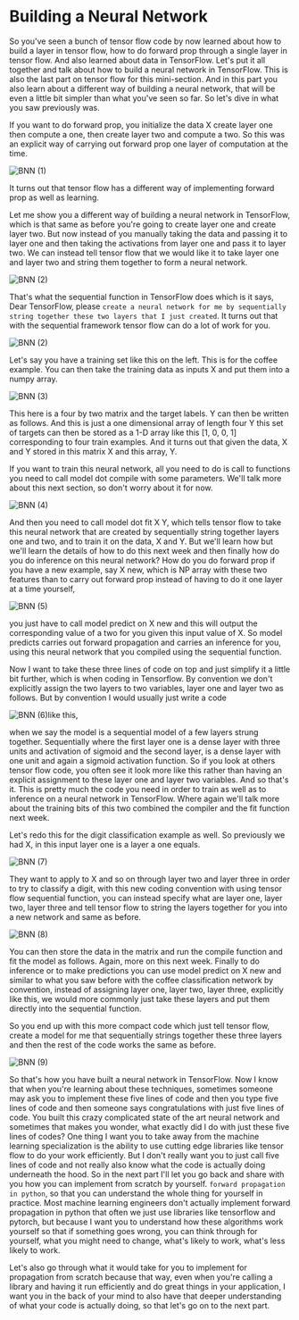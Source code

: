 # Building a Neural Network

So you've seen a bunch of tensor flow code by now learned about how to build a layer in tensor flow, how to do forward prop through a single layer in tensor flow. And also learned about data in TensorFlow. Let's put it all together and talk about how to build a neural network in TensorFlow. This is also the last part on tensor flow for this mini-section. And in this part you also learn about a different way of building a neural network, that will be even a little bit simpler than what you've seen so far. So let's dive in what you saw previously was.

If you want to do forward prop, you initialize the data X create layer one then compute a one, then create layer two and compute a two. So this was an explicit way of carrying out forward prop one layer of computation at the time.

![BNN (1)](./../../Assets/Algorithms/TFI/BNN%20(1).png)

It turns out that tensor flow has a different way of implementing forward prop as well as learning.

Let me show you a different way of building a neural network in TensorFlow, which is that same as before you're going to create layer one and create layer two. But now instead of you manually taking the data and passing it to layer one and then taking the activations from layer one and pass it to layer two. We can instead tell tensor flow that we would like it to take layer one and layer two and string them together to form a neural network.

![BNN (2)](./../../Assets/Algorithms/TFI/BNN%20(2).png)

That's what the sequential function in TensorFlow does which is it says, Dear TensorFlow, please `create a neural network for me by sequentially string together these two layers that I just created`. It turns out that with the sequential framework tensor flow can do a lot of work for you.

![BNN (2)](./../../Assets/Algorithms/TFI/BNN%20(2).png)

Let's say you have a training set like this on the left. This is for the coffee example. You can then take the training data as inputs X and put them into a numpy array.

![BNN (3)](./../../Assets/Algorithms/TFI/BNN%20(3).png)

This here is a four by two matrix and the target labels. Y can then be written as follows. And this is just a one dimensional array of length four Y this set of targets can then be stored as a 1-D array like this [1, 0, 0, 1] corresponding to four train examples. And it turns out that given the data, X and Y stored in this matrix X and this array, Y.

If you want to train this neural network, all you need to do is call to functions you need to call model dot compile with some parameters. We'll talk more about this next section, so don't worry about it for now.

![BNN (4)](./../../Assets/Algorithms/TFI/BNN%20(4).png)

And then you need to call model dot fit X Y, which tells tensor flow to take this neural network that are created by sequentially string together layers one and two, and to train it on the data, X and Y. But we'll learn how but we'll learn the details of how to do this next week and then finally how do you do inference on this neural network? How do you do forward prop if you have a new example, say X new, which is NP array with these two features than to carry out forward prop instead of having to do it one layer at a time yourself,

![BNN (5)](./../../Assets/Algorithms/TFI/BNN%20(5).png)

you just have to call model predict on X new and this will output the corresponding value of a two for you given this input value of X. So model predicts carries out forward propagation and carries an inference for you, using this neural network that you compiled using the sequential function.

Now I want to take these three lines of code on top and just simplify it a little bit further, which is when coding in Tensorflow. By convention we don't explicitly assign the two layers to two variables, layer one and layer two as follows. But by convention I would usually just write a code

![BNN (6)](./../../Assets/Algorithms/TFI/BNN%20(6).png)like this,

when we say the model is a sequential model of a few layers strung together. Sequentially where the first layer one is a dense layer with three units and activation of sigmoid and the second layer, is a dense layer with one unit and again a sigmoid activation function. So if you look at others tensor flow code, you often see it look more like this rather than having an explicit assignment to these layer one and layer two variables. And so that's it. This is pretty much the code you need in order to train as well as to inference on a neural network in TensorFlow. Where again we'll talk more about the training bits of this two combined the compiler and the fit function next week.

Let's redo this for the digit classification example as well. So previously we had X, in this input layer one is a layer a one equals.

![BNN (7)](./../../Assets/Algorithms/TFI/BNN%20(7).png)

They want to apply to X and so on through layer two and layer three in order to try to classify a digit, with this new coding convention with using tensor flow sequential function, you can instead specify what are layer one, layer two, layer three and tell tensor flow to string the layers together for you into a new network and same as before.

![BNN (8)](./../../Assets/Algorithms/TFI/BNN%20(8).png)

You can then store the data in the matrix and run the compile function and fit the model as follows. Again, more on this next week. Finally to do inference or to make predictions you can use model predict on X new and similar to what you saw before with the coffee classification network by convention, instead of assigning layer one, layer two, layer three, explicitly like this, we would more commonly just take these layers and put them directly into the sequential function.

So you end up with this more compact code which just tell tensor flow, create a model for me that sequentially strings together these three layers and then the rest of the code works the same as before.

![BNN (9)](./../../Assets/Algorithms/TFI/BNN%20(9).png)

So that's how you have built a neural network in TensorFlow. Now I know that when you're learning about these techniques, sometimes someone may ask you to implement these five lines of code and then you type five lines of code and then someone says congratulations with just five lines of code. You built this crazy complicated state of the art neural network and sometimes that makes you wonder, what exactly did I do with just these five lines of codes? One thing I want you to take away from the machine learning specialization is the ability to use cutting edge libraries like tensor flow to do your work efficiently. But I don't really want you to just call five lines of code and not really also know what the code is actually doing underneath the hood. So in the next part I'll let you go back and share with you how you can implement from scratch by yourself. `forward propagation in python`, so that you can understand the whole thing for yourself in practice. Most machine learning engineers don't actually implement forward propagation in python that often we just use libraries like tensorflow and pytorch, but because I want you to understand how these algorithms work yourself so that if something goes wrong, you can think through for yourself, what you might need to change, what's likely to work, what's less likely to work.

Let's also go through what it would take for you to implement for propagation from scratch because that way, even when you're calling a library and having it run efficiently and do great things in your application, I want you in the back of your mind to also have that deeper understanding of what your code is actually doing, so that let's go on to the next part.